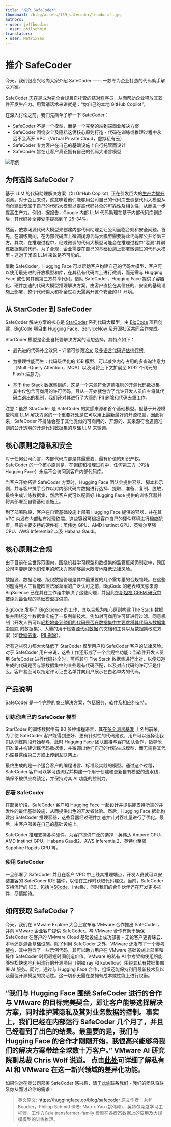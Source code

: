 ```yaml
---
title: "推介 SafeCoder" 
thumbnail: /blog/assets/159_safecoder/thumbnail.jpg
authors:
- user: jeffboudier
- user: philschmid
translators:
- user: MatrixYao
---
```


# 推介 SafeCoder

<!-- {blog_metadata} -->
<!-- {authors} -->

今天，我们很高兴地向大家介绍 SafeCoder —— 一款专为企业打造的代码助手解决方案。

SafeCoder 志在是成为完全合规且自托管的结对程序员，从而帮助企业释放其软件开发生产力。用营销话术来讲就是：“你自己的本地 GitHub Copilot”。

在深入讨论之前，我们先简单了解一下 SafeCoder：

- SafeCoder 不是一个模型，而是一个完整的端到端商业解决方案
- SafeCoder 围绕安全及隐私这俩核心原则打造 - 代码在训练或推理过程中永远不会离开 VPC（Virtual Private Cloud，虚拟私有云）
- SafeCoder 专为客户在自己的基础设施上自行托管而设计
- SafeCoder 旨在让客户真正拥有自己的代码大语言模型

![示例](/blog/assets/159_safecoder/coding-example.gif)


## 为何选择 SafeCoder？

基于 LLM 的代码助理解决方案（如 GitHub Copilot）正在引发巨大的[生产力提升](https://github.blog/2022-09-07-research-quantifying-github-copilots-impact-on-developer-productivity-and-happiness/)浪潮。对于企业来说，这意味着他们能够用公司自己的代码库去调整代码大模型从而创建出专属于自己的代码大模型以提高代码补全的可靠性及相关性，从而进一步提高生产力。例如，据报告，Google 内部 LLM 代码助理在基于内部代码库训练后，其代码补全[接受率提高到了 25-34%](https://ai.googleblog.com/2022/07/ml-enhanced-code-completion-improves.html)。

然而，依靠闭源代码大模型来创建内部代码助理会让公司面临合规和安全问题。首先，在训练期间，在内部代码库上微调闭源代码大模型需要将此代码库公开给第三方。其次，在推理过程中，经过微调的代码大模型可能会在推理过程中“泄漏”其训练数据集的代码。为了合规，企业需要在自己的基础设施上部署微调过的代码大模型 - 这对于闭源 LLM 来说是不可能的。

借助 SafeCoder，Hugging Face 可以帮助客户构建自己的代码大模型，客户可以使用最先进的开放模型和库，在其私有代码库上进行微调，而无需与 Hugging Face 或任何其他第三方共享代码。借助 SafeCoder，Hugging Face 提供了容器化、硬件加速的代码大模型推理解决方案，由客户直接在其信任的、安全的基础设施上部署，整个代码输入和补全过程无需离开这个安全的 IT 环境。

## 从 StarCoder 到 SafeCoder

SafeCoder 解决方案的核心是 [StarCoder](https://huggingface.co/bigcode/starcoder) 系列代码大模型，由 [BigCode](https://huggingface.co/bigcode) 项目创建，BigCode 项目由 Hugging Face、ServiceNow 及开源社区共同合作完成。

StarCoder 模型是企业自托管解决方案的理想选择，其特点如下：

- 最先进的代码补全效果 - 详情可参阅[论文](https://huggingface.co/papers/2305.06161) 及[多语言代码评估排行榜](https://huggingface.co/spaces/bigcode/multilingual)。

- 为推理性能而生：代码级优化的 15B 模型、可以减少内存占用的多查询注意力（Multi-Query Attention，MQA）以及可将上下文扩展至 8192 个词元的 Flash 注意力。

- 基于 [the Stack](https://huggingface.co/datasets/bigcode/the-stack) 数据集训练，这是一个来源符合道德准则的开源代码数据集，其中仅包含可商用的许可代码，且从一开始就包含了允许开发人员自主将其代码库退出的机制，我们还对其进行了大量的 PII 删除和代码去重工作。

注意：虽然 StarCoder 是 SafeCoder 的灵感来源和首个基础模型。但基于开源模型构建 LLM 解决方案的一个重要好处是它可以用上最新最好的开源模型，因此将来，SafeCoder 不排除会基于其他类似的可商用的、开源的、其来源符合道德准则的公开透明的开源代码数据集的基础 LLM 来微调。

## 核心原则之隐私和安全

对于任何公司而言，内部代码库都是其最重要、最有价值的知识产权。 SafeCoder 的一个核心原则是，在训练和推理过程中，任何第三方（包括 Hugging Face）永远不会访问到客户内部代码库。

当客户开始搭建 SafeCoder 方案时，Hugging Face 团队会提供容器、脚本和示例，并与客户携手合作以对内部代码库数据进行选择、提取、准备、复制、脱敏，最终生成训练数据集，然后客户就可以配置好 Hugging Face 提供的训练容器并将其部署至自管基础设施上。

到了部署阶段，客户在自管基础设施上部署 Hugging Face 提供的容器，并在其 VPC 内发布内部私有推理终端。这些容器可根据客户自己的硬件环境进行相应配置，目前主要支持的硬件有：英伟达 GPU、AMD Instinct GPU、英特尔至强 CPU、AWS Inferentia2 以及 Habana Gaudi。

## 核心原则之合规

由于目前在全世界范围内，围绕机器学习模型和数据集的监管框架仍制定中，跨国公司需要确保他们使用的解决方案能够最大限度地降低法律风险。

数据源、数据治理、版权数据管理是其中最重要的几个需考量的合规领域。在这些问题得到人工智能欧盟法案草案的广泛认可之前，BigCode 的老表和灵感来源 BigScience 已在其在工作组中解决了这些问题，并因此[在斯坦福 CRFM 研究中被评为最合规的基础模型提供商](https://crfm.stanford.edu/2023/06/15/eu-ai-act.html)。

BigCode 发扬了 BigScience 的工作，其以合规为核心原则构建 The Stack 数据集并围绕这个数据集实施了一系列新技术。例如对可商用许可证进行过滤、同意机制（开发人员可以[轻松地查到他们的代码是否在数据集中并要求将其代码从数据集中剔除](https://huggingface.co/spaces/bigcode/in-the-stack) 的数据集）、大量的用于检查[源代码数据](https://huggingface.co/datasets/bigcode/the-stack-metadata) 的文档和工具以及数据集改进方案（如[数据去重](https://huggingface.co/blog/zh/dedup)、[PII 删除](https://huggingface.co/bigcode/starpii)）。

所有这些努力都大大降低了 StarCoder 模型用户和 SafeCoder 客户的法律风险。对于 SafeCoder 用户来说，这些工作还形成了一个合规性功能：当软件开发人员用 SafeCoder 进行代码补全时，可将其与 The Stack 数据集进行比对，以便知道生成的代码是否与源数据集中的某些现有代码匹配，以及对应代码的许可证是什么。客户甚至可以指定许可证白名单并向用户展示在白名单内的代码。

## 产品说明
SafeCoder 是一个完整的商业解决方案，包括服务、软件及相应的支持。

### 训练你自己的 SafeCoder 模型

StarCoder 的训练数据中有 80 多种编程语言，其在[多个测试基准](https://huggingface.co/spaces/bigcode/multilingual-code-evals) 上名列前茅。为了使 SafeCoder 客户能得到更好、更有针对性的代码建议，用户可以选择让我们从训练阶段开始参与，此时 Hugging Face 团队直接与客户团队合作，指导他们准备并构建训练代码数据集，并微调出他们自己的代码生成模型，而无需将其代码库暴露给第三方或上传到互联网上。

最终生成的是一个适合客户的编程语言、标准及实践的模型。通过这个过程，SafeCoder 客户可以学习该流程并构建一个用于创建和更新自有模型的流水线，确保不被供应商锁定，并保持对其 AI 功能的控制力。

### 部署 SafeCoder

在部署阶段，SafeCoder 客户和 Hugging Face 一起设计并提供能支持所需的并发性的最佳基础设施，从而提供出色的开发者体验。然后，Hugging Face 据此构建出 SafeCoder 推理容器，这些容器经过硬件加速并针对吞吐量进行了优化。最后，由客户部署在自己的基础设施上。

SafeCoder 推理支持各种硬件，为客户提供广泛的选择：英伟达 Ampere GPU、AMD Instinct GPU、Habana Gaudi2、AWS Inferentia 2、英特尔至强 Sapphire Rapids CPU 等。

### 使用 SafeCoder

一旦部署了 SafeCoder 并且在客户 VPC 中上线其推理端点，开发人员就可以安装兼容的 SafeCoder IDE 插件，以便在工作时获取代码建议。当前，SafeCoder 支持流行的 IDE，包括 [VSCode](https://marketplace.visualstudio.com/items?itemName=HuggingFace.huggingface-vscode)、IntelliJ，同时我们的合作伙伴还在开发更多插件，尽情期待。

## 如何获取 SafeCoder？

今天，我们在 VMware Explore 大会上宣布与 VMware 合作推出 SafeCoder，并向 VMware 企业客户提供 SafeCoder。与 VMware 合作有助于确保 SafeCoder 在客户的 VMware Cloud 基础设施上成功部署 - 无论客户更青睐云、本地还是混合基础设施。除了利用 SafeCoder 之外，VMware 还发布了一个[参考架构](https://www.vmware.com/content/dam/digitalmarketing/vmware/en/pdf/docs/vmware-baseline-reference-architecture-for-generative-ai.pdf)，其中包含了一些示例代码，其可以助力用户在 VMware 基础设施上部署和操作 SafeCoder 时用最短时间创造价值。VMware 的私有 AI 参考架构使组织能够轻松快速地利用流行的开源项目（例如 ray 和 kubeflow）围绕其私有数据集部署 AI 服务。同时，通过与 Hugging Face 合作，组织还能保持利用最新技术及以及最佳开源模型的灵活性。这一切都无需在总拥有成本或性能上进行权衡。

“我们与 Hugging Face 围绕 SafeCoder 进行的合作与 VMware 的目标完美契合，即让客户能够选择解决方案，同时维护其隐私及其对业务数据的控制。事实上，我们已经在内部运行 SafeCoder 几个月了，并且已经看到了出色的结果。最重要的是，我们与 Hugging Face 的合作才刚刚开始，我很高兴能够将我们的解决方案带给全球数十万客户。” VMware AI 研究院副总裁 Chris Wolf 说道。 点击[此处](https://octo.vmware.com/vmware-private-ai-foundation/)可详细了解私有 AI 和 VMware 在这一新兴领域的差异化功能。
---

如果你对在贵公司部署 SafeCoder 感兴趣，请于[此处](mailto:api-enterprise@huggingface.co?subject=SafeCoder)联系我们 - 我们的团队将联系你从而讨论你的需求！

> 英文原文: <url> https://huggingface.co/blog/safecoder </url>
> 原文作者：Jeff Boudier，Philipp Schmid
> 译者: Matrix Yao (姚伟峰)，英特尔深度学习工程师，工作方向为 transformer-family 模型在各模态数据上的应用及大规模模型的训练推理。